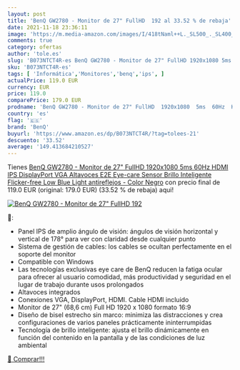 ```yaml
---
layout: post
title: 'BenQ GW2780 - Monitor de 27" FullHD  192 al 33.52 % de rebaja'
date: 2021-11-18 23:36:11
image: 'https://m.media-amazon.com/images/I/418tNaml++L._SL500_._SL400_.jpg'
comments: true
category: ofertas
author: 'tole.es'
slug: 'B073NTCT4R-es BenQ GW2780 - Monitor de 27" FullHD 1920x1080 5ms 60Hz...'
sku: 'B073NTCT4R-es'
tags: [ 'Informática','Monitores','benq','ips', ]
actualPrice: 119.0 EUR
currency: EUR
price: 119.0
comparePrice: 179.0 EUR
prodname: 'BenQ GW2780 - Monitor de 27" FullHD  1920x1080  5ms  60Hz  HDMI  IPS  DisplayPort  VGA  Altavoces  E2E  Eye-care  Sensor Brillo Inteligente  Flicker-free  Low Blue Light  antireflejos  - Color Negro'
country: 'es'
flag: '🇪🇸'
brand: 'BenQ'
buyurl: 'https://www.amazon.es/dp/B073NTCT4R/?tag=tolees-21'
descuento: '33.52'
average: '149.413684210527'
---
```


Tienes [BenQ GW2780 - Monitor de 27" FullHD  1920x1080  5ms  60Hz  HDMI  IPS  DisplayPort  VGA  Altavoces  E2E  Eye-care  Sensor Brillo Inteligente  Flicker-free  Low Blue Light  antireflejos  - Color Negro](https://www.amazon.es/dp/B073NTCT4R/?tag=tolees-21) con precio final de  119.0 EUR (original: 179.0 EUR) (33.52 %  de rebaja) aqui!

[![BenQ GW2780 - Monitor de 27" FullHD  192](https://m.media-amazon.com/images/I/418tNaml++L._SL500_._SL400_.jpg)](https://www.amazon.es/dp/B073NTCT4R/?tag=tolees-21)

🔎:

- Panel IPS de amplio ángulo de visión: ángulos de visión horizontal y vertical de 178° para ver con claridad desde cualquier punto
- Sistema de gestión de cables: los cables se ocultan perfectamente en el soporte del monitor
- Compatible con Windows
- Las tecnologías exclusivas eye care de BenQ reducen la fatiga ocular para ofrecer al usuario comodidad, más productividad y seguridad en el lugar de trabajo durante usos prolongados
- Altavoces integrados
- Conexiones VGA, DisplayPort, HDMI. Cable HDMI incluido
- Monitor de 27" (68,6 cm) Full HD 1920 x 1080 formato 16:9
- Diseño de bisel estrecho sin marco: minimiza las distracciones y crea configuraciones de varios paneles prácticamente ininterrumpidas
- Tecnología de brillo inteligente: ajusta el brillo dinámicamente en función del contenido en la pantalla y de las condiciones de luz ambiental

[🛒 Comprar!!!](https://www.amazon.es/dp/B073NTCT4R/?tag=tolees-21)
